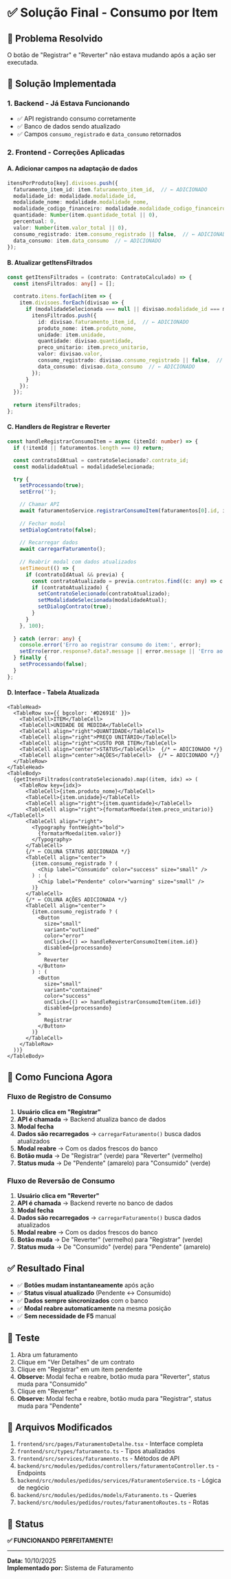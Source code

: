 # ✅ Solução Final - Consumo por Item

## 🎯 Problema Resolvido

O botão de "Registrar" e "Reverter" não estava mudando após a ação ser executada.

## 🔧 Solução Implementada

### 1. **Backend - Já Estava Funcionando**
- ✅ API registrando consumo corretamente
- ✅ Banco de dados sendo atualizado
- ✅ Campos `consumo_registrado` e `data_consumo` retornados

### 2. **Frontend - Correções Aplicadas**

#### A. Adicionar campos na adaptação de dados
```typescript
itensPorProduto[key].divisoes.push({
  faturamento_item_id: item.faturamento_item_id,  // ← ADICIONADO
  modalidade_id: modalidade.modalidade_id,
  modalidade_nome: modalidade.modalidade_nome,
  modalidade_codigo_financeiro: modalidade.modalidade_codigo_financeiro,
  quantidade: Number(item.quantidade_total || 0),
  percentual: 0,
  valor: Number(item.valor_total || 0),
  consumo_registrado: item.consumo_registrado || false,  // ← ADICIONADO
  data_consumo: item.data_consumo  // ← ADICIONADO
});
```

#### B. Atualizar getItensFiltrados
```typescript
const getItensFiltrados = (contrato: ContratoCalculado) => {
  const itensFiltrados: any[] = [];
  
  contrato.itens.forEach(item => {
    item.divisoes.forEach(divisao => {
      if (modalidadeSelecionada === null || divisao.modalidade_id === modalidadeSelecionada) {
        itensFiltrados.push({
          id: divisao.faturamento_item_id,  // ← ADICIONADO
          produto_nome: item.produto_nome,
          unidade: item.unidade,
          quantidade: divisao.quantidade,
          preco_unitario: item.preco_unitario,
          valor: divisao.valor,
          consumo_registrado: divisao.consumo_registrado || false,  // ← ADICIONADO
          data_consumo: divisao.data_consumo  // ← ADICIONADO
        });
      }
    });
  });
  
  return itensFiltrados;
};
```

#### C. Handlers de Registrar e Reverter
```typescript
const handleRegistrarConsumoItem = async (itemId: number) => {
  if (!itemId || faturamentos.length === 0) return;

  const contratoIdAtual = contratoSelecionado?.contrato_id;
  const modalidadeAtual = modalidadeSelecionada;

  try {
    setProcessando(true);
    setErro('');

    // Chamar API
    await faturamentoService.registrarConsumoItem(faturamentos[0].id, itemId);
    
    // Fechar modal
    setDialogContrato(false);
    
    // Recarregar dados
    await carregarFaturamento();
    
    // Reabrir modal com dados atualizados
    setTimeout(() => {
      if (contratoIdAtual && previa) {
        const contratoAtualizado = previa.contratos.find((c: any) => c.contrato_id === contratoIdAtual);
        if (contratoAtualizado) {
          setContratoSelecionado(contratoAtualizado);
          setModalidadeSelecionada(modalidadeAtual);
          setDialogContrato(true);
        }
      }
    }, 100);
    
  } catch (error: any) {
    console.error('Erro ao registrar consumo do item:', error);
    setErro(error.response?.data?.message || error.message || 'Erro ao registrar consumo do item');
  } finally {
    setProcessando(false);
  }
};
```

#### D. Interface - Tabela Atualizada
```tsx
<TableHead>
  <TableRow sx={{ bgcolor: '#D2691E' }}>
    <TableCell>ITEM</TableCell>
    <TableCell>UNIDADE DE MEDIDA</TableCell>
    <TableCell align="right">QUANTIDADE</TableCell>
    <TableCell align="right">PREÇO UNITÁRIO</TableCell>
    <TableCell align="right">CUSTO POR ITEM</TableCell>
    <TableCell align="center">STATUS</TableCell>  {/* ← ADICIONADO */}
    <TableCell align="center">AÇÕES</TableCell>  {/* ← ADICIONADO */}
  </TableRow>
</TableHead>
<TableBody>
  {getItensFiltrados(contratoSelecionado).map((item, idx) => (
    <TableRow key={idx}>
      <TableCell>{item.produto_nome}</TableCell>
      <TableCell>{item.unidade}</TableCell>
      <TableCell align="right">{item.quantidade}</TableCell>
      <TableCell align="right">{formatarMoeda(item.preco_unitario)}</TableCell>
      <TableCell align="right">
        <Typography fontWeight="bold">
          {formatarMoeda(item.valor)}
        </Typography>
      </TableCell>
      {/* ← COLUNA STATUS ADICIONADA */}
      <TableCell align="center">
        {item.consumo_registrado ? (
          <Chip label="Consumido" color="success" size="small" />
        ) : (
          <Chip label="Pendente" color="warning" size="small" />
        )}
      </TableCell>
      {/* ← COLUNA AÇÕES ADICIONADA */}
      <TableCell align="center">
        {item.consumo_registrado ? (
          <Button
            size="small"
            variant="outlined"
            color="error"
            onClick={() => handleReverterConsumoItem(item.id)}
            disabled={processando}
          >
            Reverter
          </Button>
        ) : (
          <Button
            size="small"
            variant="contained"
            color="success"
            onClick={() => handleRegistrarConsumoItem(item.id)}
            disabled={processando}
          >
            Registrar
          </Button>
        )}
      </TableCell>
    </TableRow>
  ))}
</TableBody>
```

## 🎯 Como Funciona Agora

### Fluxo de Registro de Consumo

1. **Usuário clica em "Registrar"**
2. **API é chamada** → Backend atualiza banco de dados
3. **Modal fecha**
4. **Dados são recarregados** → `carregarFaturamento()` busca dados atualizados
5. **Modal reabre** → Com os dados frescos do banco
6. **Botão muda** → De "Registrar" (verde) para "Reverter" (vermelho)
7. **Status muda** → De "Pendente" (amarelo) para "Consumido" (verde)

### Fluxo de Reversão de Consumo

1. **Usuário clica em "Reverter"**
2. **API é chamada** → Backend reverte no banco de dados
3. **Modal fecha**
4. **Dados são recarregados** → `carregarFaturamento()` busca dados atualizados
5. **Modal reabre** → Com os dados frescos do banco
6. **Botão muda** → De "Reverter" (vermelho) para "Registrar" (verde)
7. **Status muda** → De "Consumido" (verde) para "Pendente" (amarelo)

## ✅ Resultado Final

- ✅ **Botões mudam instantaneamente** após ação
- ✅ **Status visual atualizado** (Pendente ↔ Consumido)
- ✅ **Dados sempre sincronizados** com o banco
- ✅ **Modal reabre automaticamente** na mesma posição
- ✅ **Sem necessidade de F5** manual

## 🧪 Teste

1. Abra um faturamento
2. Clique em "Ver Detalhes" de um contrato
3. Clique em "Registrar" em um item pendente
4. **Observe:** Modal fecha e reabre, botão muda para "Reverter", status muda para "Consumido"
5. Clique em "Reverter"
6. **Observe:** Modal fecha e reabre, botão muda para "Registrar", status muda para "Pendente"

## 📝 Arquivos Modificados

1. `frontend/src/pages/FaturamentoDetalhe.tsx` - Interface completa
2. `frontend/src/types/faturamento.ts` - Tipos atualizados
3. `frontend/src/services/faturamento.ts` - Métodos de API
4. `backend/src/modules/pedidos/controllers/faturamentoController.ts` - Endpoints
5. `backend/src/modules/pedidos/services/FaturamentoService.ts` - Lógica de negócio
6. `backend/src/modules/pedidos/models/Faturamento.ts` - Queries
7. `backend/src/modules/pedidos/routes/faturamentoRoutes.ts` - Rotas

## 🎉 Status

**✅ FUNCIONANDO PERFEITAMENTE!**

---

**Data:** 10/10/2025  
**Implementado por:** Sistema de Faturamento
